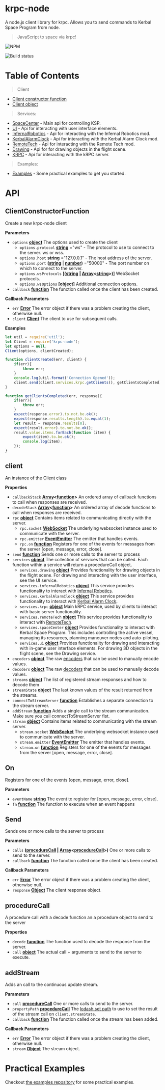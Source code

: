 # krpc-node

A node.js client library for krpc. Allows you to send commands to Kerbal Space Program from node.

> JavaScript to space via krpc!

![NPM](https://nodei.co/npm/krpc-node.png)

![Build status](https://travis-ci.org/eXigentCoder/krpc-node.svg?branch=master)

# Table of Contents

> Client

-   [Client constructor function](#clientconstructorfunction)
-   [Client object](#client)

> Services:

-   [SpaceCenter](https://github.com/eXigentCoder/krpc-node/blob/master/documentation/space-center.md) - Main api for controlling KSP.
-   [UI](https://github.com/eXigentCoder/krpc-node/blob/master/documentation/ui.md) - Api for interacting with user interface elements.
-   [InfernalRobotics](https://github.com/eXigentCoder/krpc-node/blob/master/documentation/infernal-robotics.md) - Api for interacting with the Infernal Robotics mod.
-   [KerbalAlarmClock](https://github.com/eXigentCoder/krpc-node/blob/master/documentation/kerbal-alarm-clock.md) - Api for interacting with the Kerbal Alarm Clock mod.
-   [RemoteTech](https://github.com/eXigentCoder/krpc-node/blob/master/documentation/remote-tech.md) - Api for interacting with the Remote Tech mod.
-   [Drawing](https://github.com/eXigentCoder/krpc-node/blob/master/documentation/drawing.md) - Api for for drawing objects in the flight scene.
-   [KRPC](https://github.com/eXigentCoder/krpc-node/blob/master/documentation/krpc.md) - Api for interacting with the kRPC server.

> Examples:

-   [Examples](https://github.com/eXigentCoder/krpc-node-examples) - Some practical examples to get you started.

# API

<!-- Generated by documentation.js. Update this documentation by updating the source code. -->

## ClientConstructorFunction

Create a new krpc-node client

**Parameters**

-   `options` **[object](https://developer.mozilla.org/en-US/docs/Web/JavaScript/Reference/Global_Objects/Object)** The options used to create the client
    -   `options.protocol` **[string](https://developer.mozilla.org/en-US/docs/Web/JavaScript/Reference/Global_Objects/String)** ="ws" - The protocol to use to connect to the server. ws or wss.
    -   `options.host` **[string](https://developer.mozilla.org/en-US/docs/Web/JavaScript/Reference/Global_Objects/String)** ="127.0.0.1" - The host address of the server.
    -   `options.port` **([string](https://developer.mozilla.org/en-US/docs/Web/JavaScript/Reference/Global_Objects/String) \| [number](https://developer.mozilla.org/en-US/docs/Web/JavaScript/Reference/Global_Objects/Number))** ="50000" - The port number on which to connect to the server.
    -   `options.wsProtocols` **\[([string](https://developer.mozilla.org/en-US/docs/Web/JavaScript/Reference/Global_Objects/String) \| [Array](https://developer.mozilla.org/en-US/docs/Web/JavaScript/Reference/Global_Objects/Array)&lt;[string](https://developer.mozilla.org/en-US/docs/Web/JavaScript/Reference/Global_Objects/String)>)]** WebSocket protocols.
    -   `options.wsOptions` **\[[object](https://developer.mozilla.org/en-US/docs/Web/JavaScript/Reference/Global_Objects/Object)]** Additional connection options.
-   `callback` **[function](https://developer.mozilla.org/en-US/docs/Web/JavaScript/Reference/Global_Objects/Function)** The function called once the client has been created.

**Callback Parameters**

-	`err` **[Error](https://developer.mozilla.org/en-US/docs/Web/JavaScript/Reference/Global_Objects/Error)** The error object if there was a problem creating the client, otherwise null.
-	`client` **[Client](#client)** The client to use for subsequent calls.

**Examples**

```javascript
let util = require('util');
let Client = require('krpc-node');
let options = null;
Client(options, clientCreated);

function clientCreated(err, client) {
    if(err){
        throw err;
    }
    console.log(util.format('Connection Opened'));
    client.send(client.services.krpc.getClients(), getClientsCompleted);
}

function getClientsCompleted(err, response){
    if(err){
        throw err;
    }
    expect(response.error).to.not.be.ok();
    expect(response.results.length).to.equal(1);
    let result = response.results[0];
    expect(result.error).to.not.be.ok();
    result.value.items.forEach(function (item) {
        expect(item).to.be.ok();
		console.log(item);
    });
}
```

## client

An instance of the Client class

**Properties**

- `callbackStack` **[Array](https://developer.mozilla.org/en-US/docs/Web/JavaScript/Reference/Global_Objects/Array)&lt;[function](https://developer.mozilla.org/en-US/docs/Web/JavaScript/Reference/Statements/function)&gt;** An ordered array of callback functions to call when responses are received.
- `decodeStack` **[Array](https://developer.mozilla.org/en-US/docs/Web/JavaScript/Reference/Global_Objects/Array)&lt;[function](https://developer.mozilla.org/en-US/docs/Web/JavaScript/Reference/Statements/function)&gt;** An ordered array of decode functions to call when responses are received.
- `rpc` **[object](https://developer.mozilla.org/en-US/docs/Web/JavaScript/Reference/Global_Objects/Object)** Contains items related to communicating directly with the server.
    - `rpc.socket` **[WebSocket](https://developer.mozilla.org/en-US/docs/WebSockets)** The underlying websocket instance used to communicate with the server.
    - `rpc.emitter` **[EventEmitter](https://nodejs.org/api/events.html#events_class_eventemitter)** The emitter that handles events.
    - `rpc.on` **[function](https://developer.mozilla.org/en-US/docs/Web/JavaScript/Reference/Statements/function)** Registers for one of the events for messages from the server [open, message, error, close].
- `send` **[function](https://developer.mozilla.org/en-US/docs/Web/JavaScript/Reference/Statements/function)** Sends one or more calls to the server to process
- `services` **[object](https://developer.mozilla.org/en-US/docs/Web/JavaScript/Reference/Global_Objects/Object)** The collection of services that can be called. Each function within a service will return a procedureCall object.
    - `services.drawing` **[object](https://developer.mozilla.org/en-US/docs/Web/JavaScript/Reference/Global_Objects/Object)** Provides functionality for drawing objects in the flight scene. For drawing and interacting with the user interface, see the UI service.
    - `services.infernalRobotics` **[object](https://developer.mozilla.org/en-US/docs/Web/JavaScript/Reference/Global_Objects/Object)** This service provides functionality to interact with <a href="http://forum.kerbalspaceprogram.com/index.php?/topic/104535-105-magic-smoke-industries-infernal-robotics-0214/">Infernal Robotics</a>.
    - `services.kerbalAlarmClock` **[object](https://developer.mozilla.org/en-US/docs/Web/JavaScript/Reference/Global_Objects/Object)** This service provides functionality to interact with <a href="http://forum.kerbalspaceprogram.com/index.php?/topic/22809-10x-kerbal-alarm-clock-v3500-dec-3/">Kerbal Alarm Clock</a>.
    - `services.krpc` **[object](https://developer.mozilla.org/en-US/docs/Web/JavaScript/Reference/Global_Objects/Object)** Main kRPC service, used by clients to interact with basic server functionality.
    - `services.remoteTech` **[object](https://developer.mozilla.org/en-US/docs/Web/JavaScript/Reference/Global_Objects/Object)** This service provides functionality to interact with <a href="http://forum.kerbalspaceprogram.com/index.php?/topic/75245-11-remotetech-v1610-2016-04-12/">RemoteTech</a>.
    - `services.spaceCenter` **[object](https://developer.mozilla.org/en-US/docs/Web/JavaScript/Reference/Global_Objects/Object)** Provides functionality to interact with Kerbal Space Program. This includes controlling the active vessel, managing its resources, planning maneuver nodes and auto-piloting.
    - `services.ui` **[object](https://developer.mozilla.org/en-US/docs/Web/JavaScript/Reference/Global_Objects/Object)** Provides functionality for drawing and interacting with in-game user interface elements. For drawing 3D objects in the flight scene, see the Drawing service.
- `encoders` **[object](https://developer.mozilla.org/en-US/docs/Web/JavaScript/Reference/Global_Objects/Object)** The raw [encoders](#encoders) that can be used to manually encode values.
- `decoders` **[object](https://developer.mozilla.org/en-US/docs/Web/JavaScript/Reference/Global_Objects/Object)** The raw [decoders](#decoders) that can be used to manually decode values.
- `streams` **[object](https://developer.mozilla.org/en-US/docs/Web/JavaScript/Reference/Global_Objects/Object)** The list of registered stream responses and how to decode them
- `streamState` **[object](https://developer.mozilla.org/en-US/docs/Web/JavaScript/Reference/Global_Objects/Object)** The last known values of the result returned from the streams.
- `connectToStreamServer` **[function](https://developer.mozilla.org/en-US/docs/Web/JavaScript/Reference/Statements/function)** Establishes a separate connection to the stream server.
- `addStream` **[function](https://developer.mozilla.org/en-US/docs/Web/JavaScript/Reference/Statements/function)** Adds a single call to the stream communication. Make sure you call connectToStreamServer fist.
- `stream` **[object](https://developer.mozilla.org/en-US/docs/Web/JavaScript/Reference/Global_Objects/Object)** Contains items related to communicating with the stream server.
    - `stream.socket` **[WebSocket](https://developer.mozilla.org/en-US/docs/WebSockets)** The underlying websocket instance used to communicate with the server.
    - `stream.emitter` **[EventEmitter](https://nodejs.org/api/events.html#events_class_eventemitter)** The emitter that handles events.
    - `stream.on` **[function](https://developer.mozilla.org/en-US/docs/Web/JavaScript/Reference/Statements/function)** Registers for one of the events for messages from the server [open, message, error, close].

## On

Registers for one of the events [open, message, error, close].

**Parameters**

-   `eventName` **[string](https://developer.mozilla.org/en-US/docs/Web/JavaScript/Reference/Global_Objects/String)** The event to register for [open, message, error, close].
-   `fn` **[function](https://developer.mozilla.org/en-US/docs/Web/JavaScript/Reference/Statements/function)** The function to execute when an event happens

## Send

Sends one or more calls to the server to process

**Parameters**

-   `calls` **([procedureCall](#procedurecall) | [Array](https://developer.mozilla.org/en-US/docs/Web/JavaScript/Reference/Global_Objects/Array)&lt;[procedureCall](#procedurecall)>)** One or more calls to send to the server.
-   `callback` **[function](https://developer.mozilla.org/en-US/docs/Web/JavaScript/Reference/Global_Objects/Function)** The function called once the client has been created.

**Callback Parameters**

-	`err` **[Error](https://developer.mozilla.org/en-US/docs/Web/JavaScript/Reference/Global_Objects/Error)** The error object if there was a problem creating the client, otherwise null.
-	`response` **[Object](https://developer.mozilla.org/en-US/docs/Web/JavaScript/Reference/Global_Objects/Object)** The client response object.

## procedureCall

A procedure call with a decode function an a procedure object to send to the server

**Properties**

-   `decode` **[function](https://developer.mozilla.org/en-US/docs/Web/JavaScript/Reference/Statements/function)** The function used to decode the response from the server.
-   `call` **[object](https://developer.mozilla.org/en-US/docs/Web/JavaScript/Reference/Global_Objects/Object)** The actual call + arguments to send to the server to execute.

## addStream

Adds an call to the continuous update stream.

**Parameters**

-   `call` **[procedureCall](#procedurecall)** One or more calls to send to the server.
-   `propertyPath` **[procedureCall](#procedurecall)** The [lodash set path](https://lodash.com/docs/4.17.4#set) to use to set the result of the stream call on `client.streamState`.
-   `callback` **[function](https://developer.mozilla.org/en-US/docs/Web/JavaScript/Reference/Global_Objects/Function)** The function called once the stream has been added.

**Callback Parameters**

-	`err` **[Error](https://developer.mozilla.org/en-US/docs/Web/JavaScript/Reference/Global_Objects/Error)** The error object if there was a problem creating the client, otherwise null.
-	`stream` **[Object](https://developer.mozilla.org/en-US/docs/Web/JavaScript/Reference/Global_Objects/Object)** The stream object.


# Practical Examples

Checkout [the examples repository](https://github.com/eXigentCoder/krpc-node-examples) for some practical examples.
